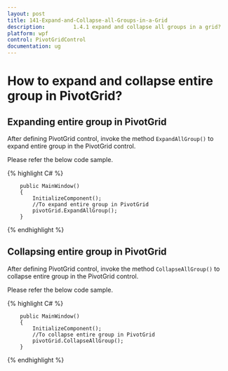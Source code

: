 ```yaml
---
layout: post
title: 141-Expand-and-Collapse-all-Groups-in-a-Grid
description:         1.4.1 expand and collapse all groups in a grid?
platform: wpf
control: PivotGridControl
documentation: ug
---
```


# How to expand and collapse entire group in PivotGrid?

## Expanding entire group in PivotGrid

After defining PivotGrid control, invoke the method `ExpandAllGroup()` to expand entire group in the PivotGrid control.

Please refer the below code sample.
 
{% highlight C# %}

        public MainWindow()
        {
            InitializeComponent();
            //To expand entire group in PivotGrid
            pivotGrid.ExpandAllGroup();
        }
{% endhighlight %}

## Collapsing entire group in PivotGrid

After defining PivotGrid control, invoke the method `CollapseAllGroup()` to collapse entire group in the PivotGrid control.

Please refer the below code sample.

{% highlight C# %}

        public MainWindow()
        {
            InitializeComponent();   
            //To collapse entire group in PivotGrid
            pivotGrid.CollapseAllGroup();
        }

{% endhighlight %}
